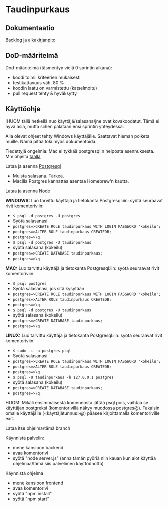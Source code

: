 # Taudinpurkaus


## Dokumentaatio

[Backlog ja aikakirjanpito](https://docs.google.com/spreadsheets/d/e/2PACX-1vT-c9lv_qbbtI2iUYnYm3j4XEcGpK-cvejJRi9k49gu4HiQ41ATS_wnY1VlinJPRadF8myDc4ngpZzG/pubhtml)


## DoD-määritelmä

Dod-määritelmä (täsmentyy vielä 0 sprintin aikana):

- koodi toimii kriteerien mukaisesti
- testikattavuus väh. 80 %
- koodin laatu on varmistettu (katselmoitu)
- pull request tehty & hyväksytty

## Käyttöohje

!HUOM tällä hetkellä nuo käyttäjä/salasana/jne ovat kovakoodatut. Tämä ei hyvä asia, mutta siihen palataan ensi sprintin yhteydessä.

Alla olevat ohjeet tehty Windows käyttäjälle. Saattavat hieman poiketa muille. Nämä pitää toki myös dokumentoida.

Tiedettyjä ongelmia: Mac ei tykkää postgresql:n helposta asennuksesta. Mm ohjeita [täällä](https://www.codementor.io/@engineerapart/getting-started-with-postgresql-on-mac-osx-are8jcopb)

Lataa ja asenna [Postgresql](https://www.postgresql.org/download/)
- Muista salasana. Tärkeä.
- Macilla Postgres kannattaa asentaa Homebrew'n kautta.

Lataa ja asenna [Node](https://nodejs.org/en/)

**WINDOWS:**
Luo tarvittu käyttäjä ja tietokanta Postgresql:iin: syötä seuraavat rivit komentoriviin:
- `$ psql -d postgres -U postgres`
- Syötä salasanasi
- `postgres=>CREATE ROLE taudinpurkaus WITH LOGIN PASSWORD 'kokeilu';`
- `postgres=>ALTER ROLE taudinpurkaus CREATEDB;`
- `postgres=>\q` 
- `$ psql -d postgres -U taudinpurkaus`
- syötä salasana (kokeilu)
- `postgres=>CREATE DATABASE taudinpurkaus;`
- `postgres=>\q`

**MAC:**
Luo tarvittu käyttäjä ja tietokanta Postgresql:iin: syötä seuraavat rivit komentoriviin:
- `$ psql postgres`
- Syötä salasanasi, jos sitä kysytään
- `postgres=>CREATE ROLE taudinpurkaus WITH LOGIN PASSWORD 'kokeilu';`
- `postgres=>ALTER ROLE taudinpurkaus CREATEDB;`
- `postgres=>\q`  
- `$ psql -d postgres -U taudinpurkaus`
- syötä salasana (kokeilu)
- `postgres=>CREATE DATABASE taudinpurkaus;`
- `postgres=>\q`

**LINUX:**
Luo tarvittu käyttäjä ja tietokanta Postgresql:iin: syötä seuraavat rivit komentoriviin:
- `$ sudo -i -u postgres psql`
- Syötä salasanasi
- `postgres=>CREATE ROLE taudinpurkaus WITH LOGIN PASSWORD 'kokeilu';`
- `postgres=>ALTER ROLE taudinpurkaus CREATEDB;`
- `postgres=>\q` 
- `$ psql -U taudinpurkaus -h 127.0.0.1 postgres`
- syötä salasana (kokeilu)
- `postgres=>CREATE DATABASE taudinpurkaus;`
- `postgres=>\q`

HUOM! Mikäli ensimmäisestä komennosta jättää psql pois, vaihtaa se käyttäjän postgreksi (komentorivillä näkyy muodossa postgres@<koneen tunnus>). Takaisin omalle käyttäjälle (<käyttäjätunnus>@<koneen tunnus>) pääsee kirjoittamalla komentoriville exit.


Lataa itse ohjelma/tämä branch

Käynnistä palvelin:
- mene kansioon backend 
- avaa komentorivi 
- syötä "node server.js" (anna tämän pyöriä niin kauan kun aiot käyttää ohjelmaa/tämä siis palvelimen käyttöönotto)

Käynnistä ohjelma
- mene kansioon frontend
- avaa komentorivi
- syötä "npm install"
- syötä "npm start"

